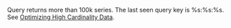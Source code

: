 Query returns more than 100k series. The last seen query key is %s:%s:%s. See [Optimizing
High Cardinality Data](https://docs.wavefront.com/cardinality.html#optimizing-high-cardinality-data).
